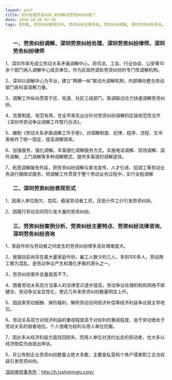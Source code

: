 ```yaml
---
layout: post
title: 如何处理劳资纠纷,如何解决劳资纠纷问题？
date: 2010-10-29 02:56
tags: [仲裁, 劳资纠纷案例分析, 劳资纠纷法律咨询, 劳资纠纷调解, 深圳劳务纠纷咨询, 深圳劳务纠纷律师, 深圳劳动法律师网, 深圳劳资纠纷处理, 深圳劳资纠纷律师]
---
```

<ol>
<h3>一、劳资纠纷调解、深圳劳资纠纷处理、深圳劳资纠纷律师、深圳劳务纠纷律师</h3>
</ol>
1、深圳市率先成立劳动关系矛盾调解中心，将司法、工会、行业协会、公安等10余个部门纳入调解中心成员单位，作为区政府调处劳资纠纷的专门性调解机构。

2、深圳以调解中心为平台，建立“两横一纵”联动大调解机制，内部横向整合劳动部门各科室调解力量。

3、调解工作纵向贯穿于区、街道、社区三级部门，联调联动合力快速调解劳资纠纷。

4、完善制度，规范有序。在全市率先出台针对劳资纠纷调解的区级规范性文件《深圳市劳动争议调解工作暂行办法》。

5、编制《劳动关系矛盾调解工作手册》，对调解制度、纪律、程序、流程、文书表格作了统一规定，提高调解效率。

6、加强服务，强化调解。丰富细化调解服务方式，实施电话调解、现场调解、函件调解、上门调解等多种调解模式，提供多渠道的调解途径。

7、拓宽调解服务外延，把劳资纠纷调解与普法宣传、人才引进、招调工等劳动业务进行捆绑式服务，把调解工作贯穿于整个劳动业务过程中，实行全程调解
<ol>
<h3>二、深圳劳资纠纷表现形式</h3>
</ol>
1、因用人单位拖欠、克扣、截留劳动者工资，压低计件工价引发劳资纠纷。

2、因履行劳动合同而引发大量的劳资纠纷。
<ol>
<h3>三、劳资纠纷案例分析、劳资纠纷主要特点、劳资纠纷法律咨询、深圳劳务纠纷咨询</h3>
</ol>
1、家庭作坊与劳动者之间发生的劳资纠纷增多且处理难度大。

2、我镇目前尚存在着大量家庭作坊，雇工人数少的几人，多则100多人，劳动用工极为混乱，是劳动争议产生和激化矛盾的源头之一。

3、劳资纠纷案件总量居高不下。

4、随着劳动关系双方当事人的法律意识逐步提高，劳动争议处理机制和网络不断健全，劳动争议呈显性化，使近几年来劳资纠纷数量明显上升。

5、因追索劳动报酬、保险福利、解除劳动合同经济补偿等经济利益争议居主导地位。

6、劳动关系双方对经济利益的重视程度高于对权利的重视程度，由于劳动者处于劳动关系的弱者地位，个人很难为权利与用人单位抗衡。

7、因此多从经济利益方面找回损失，而用人单位对违约出走的劳动者，也大多以经济赔偿为由提出申诉。

5、非公有制企业劳资纠纷数量占绝大多数，主要是私营和个体户侵害职工合法权益引发劳资纠纷。

<a href="http://h.lvshiminglu.com/">深圳律师事务所</a>：<a href="http://h.lvshiminglu.com/">http://h.lvshiminglu.com/</a>

